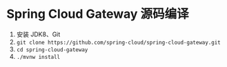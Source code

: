 # Spring Cloud Gateway 源码编译

1. 安装 JDK8、Git
2. `git clone https://github.com/spring-cloud/spring-cloud-gateway.git`
3. `cd spring-cloud-gateway`
4. `./mvnw install`